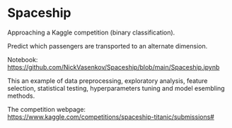 # Spaceship
Approaching a Kaggle competition (binary classification).

Predict which passengers are transported to an alternate dimension.

Notebook: https://github.com/NickVasenkov/Spaceship/blob/main/Spaceship.ipynb

This an example of data preprocessing, exploratory analysis, feature selection, statistical testing, hyperparameters tuning and model esembling methods.

The competition webpage: https://www.kaggle.com/competitions/spaceship-titanic/submissions#

